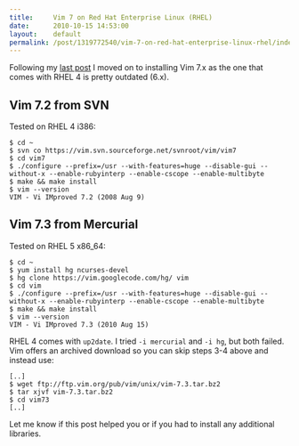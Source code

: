 ```yaml
---
title:     Vim 7 on Red Hat Enterprise Linux (RHEL)
date:      2010-10-15 14:53:00
layout:    default
permalink: /post/1319772540/vim-7-on-red-hat-enterprise-linux-rhel/index.html
---
```


Following my [last post](http://tumblr.com/xskltn6s1) I moved on to installing Vim 7.x as the one that comes with RHEL 4 is pretty outdated (6.x).

## Vim 7.2 from SVN

Tested on RHEL 4 i386:

    $ cd ~
    $ svn co https://vim.svn.sourceforge.net/svnroot/vim/vim7
    $ cd vim7
    $ ./configure --prefix=/usr --with-features=huge --disable-gui --without-x --enable-rubyinterp --enable-cscope --enable-multibyte
    $ make && make install
    $ vim --version
    VIM - Vi IMproved 7.2 (2008 Aug 9)

## Vim 7.3 from Mercurial

Tested on RHEL 5 x86_64:

    $ cd ~
    $ yum install hg ncurses-devel
    $ hg clone https://vim.googlecode.com/hg/ vim
    $ cd vim
    $ ./configure --prefix=/usr --with-features=huge --disable-gui --without-x --enable-rubyinterp --enable-cscope --enable-multibyte
    $ make && make install
    $ vim --version
    VIM - Vi IMproved 7.3 (2010 Aug 15)

RHEL 4 comes with `up2date`. I tried `-i mercurial` and `-i hg`, but both failed. Vim offers an archived download so you can skip steps 3-4 above and instead use:

    [..]
    $ wget ftp://ftp.vim.org/pub/vim/unix/vim-7.3.tar.bz2
    $ tar xjvf vim-7.3.tar.bz2
    $ cd vim73
    [..]

Let me know if this post helped you or if you had to install any additional libraries.
